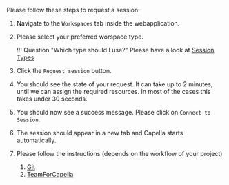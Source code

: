 Please follow these steps to request a session:

1. Navigate to the `Workspaces` tab inside the webapplication.
2. Please select your preferred worspace type.

    !!! Question "Which type should I use?"
        Please have a look at [Session Types](types.md)

3. Click the `Request session` button.
4. You should see the state of your request. It can take up to 2 minutes, until we can assign the required resources. In most of the cases this takes under 30 seconds.
5. You should now see a success message. Please click on `Connect to Session`.
6. The session should appear in a new tab and Capella starts automatically.
7. Please follow the instructions (depends on the workflow of your project)
    1. [Git](flows/git.md)
    2. [TeamForCapella](flows/t4c.md)
